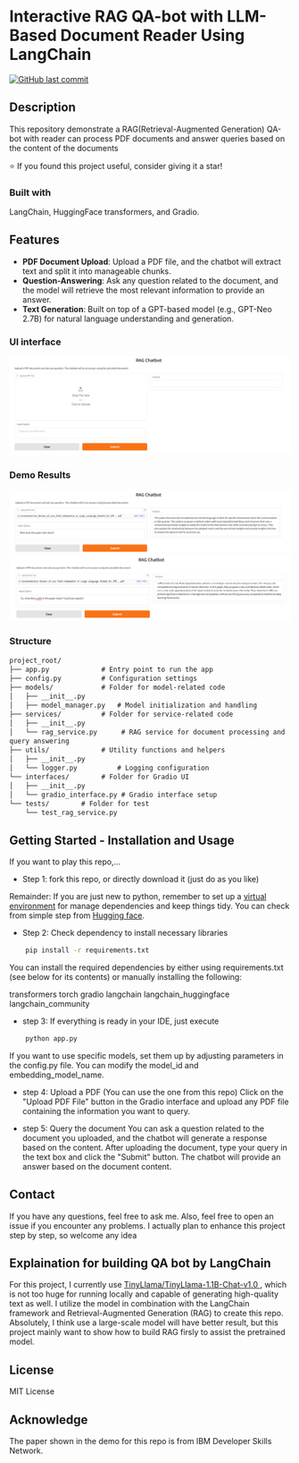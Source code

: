 # Interactive RAG QA-bot with LLM-Based Document Reader Using LangChain

[![GitHub last commit](https://img.shields.io/github/last-commit/Shen-po-heng/Interactive-QA-bot-with-LLM-based-Document-Reader-using-Langchain)](https://github.com/Shen-po-heng/Interactive-QA-bot-with-LLM-based-Document-Reader-using-Langchain)

## Description
This repository demonstrate a RAG(Retrieval-Augmented Generation) QA-bot with reader can process PDF documents and answer queries based on the content of the documents

⭐ If you found this project useful, consider giving it a star!

### Built with
LangChain, HuggingFace transformers, and Gradio.

## Features
- **PDF Document Upload**: Upload a PDF file, and the chatbot will extract text and split it into manageable chunks.
- **Question-Answering**: Ask any question related to the document, and the model will retrieve the most relevant information to provide an answer.
- **Text Generation**: Built on top of a GPT-based model (e.g., GPT-Neo 2.7B) for natural language understanding and generation.

### UI interface
![alt text](img-ReadMe/image.png)

### Demo Results
![alt text](img-ReadMe/image-1.png)
![alt text](img-ReadMe/image-2.png)

### Structure
```
project_root/
├── app.py             # Entry point to run the app
├── config.py          # Configuration settings
├── models/            # Folder for model-related code
│   ├── __init__.py     
│   ├── model_manager.py   # Model initialization and handling
├── services/          # Folder for service-related code
│   ├── __init__.py     
│   └── rag_service.py      # RAG service for document processing and query answering
├── utils/             # Utility functions and helpers
│   ├── __init__.py     
│   └── logger.py          # Logging configuration
└── interfaces/        # Folder for Gradio UI
│   ├── __init__.py     
│   └── gradio_interface.py # Gradio interface setup
└── tests/        # Folder for test
    └── test_rag_service.py 
```

## Getting Started -  Installation and Usage
If you want to play this repo,...

* Step 1: fork this repo, or directly download it (just do as you like)

Remainder: If you are just new to python, remember to set up a <a id=VE href="https://docs.python.org/3/library/venv.html">virtual environment</a> for manage dependencies and keep things tidy. You can check from simple step from <a id = VEsetup href="https://huggingface.co/docs/datasets/en/installation">Hugging face</a>.

* Step 2: Check dependency to install necessary libraries
```bash    
    pip install -r requirements.txt
```
You can install the required dependencies by either using requirements.txt (see below for its contents) or manually installing the following:

transformers
torch
gradio
langchain
langchain_huggingface
langchain_community

* step 3: If everything is ready in your IDE, just execute 
```bash
    python app.py
```
If you want to use specific models, set them up by adjusting parameters in the config.py file. You can modify the model_id and embedding_model_name.

* step 4: Upload a PDF (You can use the one from this repo)
Click on the "Upload PDF File" button in the Gradio interface and upload any PDF file containing the information you want to query.

* step 5: Query the document
You can ask a question related to the document you uploaded, and the chatbot will generate a response based on the content. After uploading the document, type your query in the text box and click the "Submit" button. The chatbot will provide an answer based on the document content.

## Contact
If you have any questions, feel free to ask me.
Also, feel free to open an issue if you encounter any problems. 
I actually plan to enhance this project step by step, so welcome any idea

## Explaination for building QA bot by LangChain
For this project, I currently use <a id=ibmcourse href=https://huggingface.co/TinyLlama/TinyLlama-1.1B-Chat-v1.0>TinyLlama/TinyLlama-1.1B-Chat-v1.0 </a>, which is not too huge for running locally and capable of generating high-quality text as well. I utilize the model in combination with the LangChain framework and Retrieval-Augmented Generation (RAG) to create this repo. Absolutely, I think use a large-scale model will have better result, but this project mainly want to show how to build RAG firsly to assist the pretrained model.

## License
MIT License

## Acknowledge
The paper shown in the demo for this repo is from IBM Developer Skills Network.

